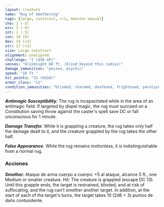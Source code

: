 ```yaml
---
layout: creature
name: "Rug of Smothering"
tags: [large, construct, cr2, monster-manual]
cha: 1 (-5)
wis: 3 (-4)
int: 1 (-5)
con: 10 (0)
dex: 14 (+2)
str: 17 (+3)
size: Large construct
alignment: unaligned
challenge: "2 (450 XP)"
senses: "blindsight 60 ft. (blind beyond this radius)"
damage_immunities: "poison, psychic"
speed: "10 ft."
hit_points: "33 (6d10)"
armor_class: "12"
condition_immunities: "blinded, charmed, deafened, frightened, paralyzed, petrified, poisoned"
---
```


***Antimagic Susceptibility.*** The rug is incapacitated while in the area of an antimagic field. If targeted by dispel magic, the rug must succeed on a Constitution saving throw against the caster's spell save DC or fall unconscious for 1 minute.

***Damage Transfer.*** While it is grappling a creature, the rug takes only half the damage dealt to it, and the creature grappled by the rug takes the other half.

***False Appearance.*** While the rug remains motionless, it is indistinguishable from a normal rug.

### Acciones

***Smother.*** Ataque de arma cuerpo a cuerpo: +5 al ataque, alcance 5 ft., one Medium or smaller creature. Hit: The creature is grappled (escape DC 13). Until this grapple ends, the target is restrained, blinded, and at risk of suffocating, and the rug can't smother another target. In addition, at the start of each of the target's turns, the target takes 10 (2d6 + 3) puntos de daño contundente.